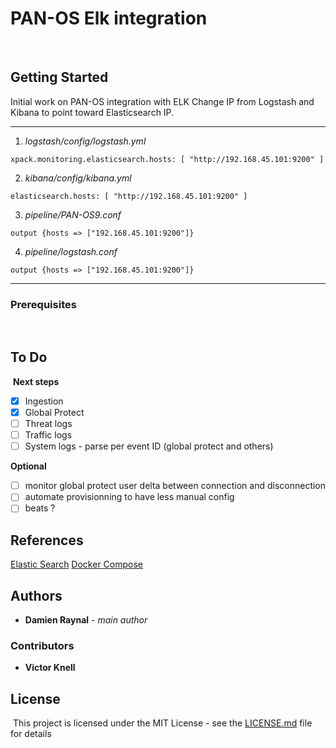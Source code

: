 # PAN-OS Elk integration
​
## Getting Started

Initial work on PAN-OS integration with ELK
Change IP from Logstash and Kibana to point toward Elasticsearch IP.

---
1. *logstash/config/logstash.yml*
```
xpack.monitoring.elasticsearch.hosts: [ "http://192.168.45.101:9200" ]
```

2. *kibana/config/kibana.yml*
```
elasticsearch.hosts: [ "http://192.168.45.101:9200" ]
```

3. *pipeline/PAN-OS9.conf*
```
output {hosts => ["192.168.45.101:9200"]}
```

4. *pipeline/logstash.conf*
```
output {hosts => ["192.168.45.101:9200"]}
```
---

### Prerequisites
​
## To Do
​
**Next steps**
- [x] Ingestion
- [x] Global Protect
- [ ] Threat logs
- [ ] Traffic logs
- [ ] System logs - parse per event ID (global protect and others)
​

**Optional**
- [ ] monitor global protect user delta between connection and disconnection
- [ ] automate provisionning to have less manual config
- [ ] beats ?

## References

[Elastic Search](https://www.elastic.co/guide/en/kibana/current/saved-objects-api-import.html)
[Docker Compose](docs.docker.com/compose/compose-file)

## Authors
* **Damien Raynal** - *main author*

### Contributors 

* **Victor Knell**

## License
​
This project is licensed under the MIT License - see the [LICENSE.md](https://github.com/damray/panelk/blob/master/LICENSE.md) file for details
